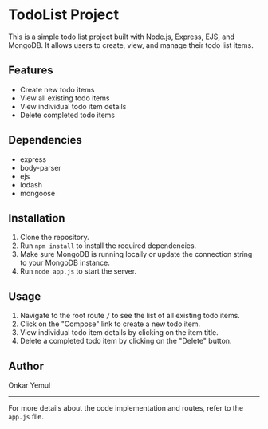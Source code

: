 # TodoList Project

This is a simple todo list project built with Node.js, Express, EJS, and MongoDB. It allows users to create, view, and manage their todo list items.

## Features

- Create new todo items
- View all existing todo items
- View individual todo item details
- Delete completed todo items

## Dependencies

- express
- body-parser
- ejs
- lodash
- mongoose

## Installation

1. Clone the repository.
2. Run `npm install` to install the required dependencies.
3. Make sure MongoDB is running locally or update the connection string to your MongoDB instance.
4. Run `node app.js` to start the server.

## Usage

1. Navigate to the root route `/` to see the list of all existing todo items.
2. Click on the "Compose" link to create a new todo item.
3. View individual todo item details by clicking on the item title.
4. Delete a completed todo item by clicking on the "Delete" button.

## Author

Onkar Yemul

---
For more details about the code implementation and routes, refer to the `app.js` file.
